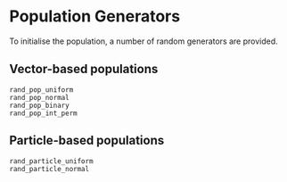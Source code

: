 # Population Generators

To initialise the population, a number of random generators are provided.

## Vector-based populations

```@docs
rand_pop_uniform
rand_pop_normal
rand_pop_binary
rand_pop_int_perm
```

## Particle-based populations

```@docs
rand_particle_uniform
rand_particle_normal
```
